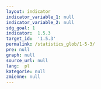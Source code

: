 ```yaml
---
layout: indicator
indicator_variable_1: null
indicator_variable_2: null
sdg_goal: 1
indicator:  1.5.3
target_id:  '1.5.3'
permalink: /statistics_glob/1-5-3/
pre: null
graph: null
source_url: null
lang:  pl
kategorie: null
zmienne: null
---
```

